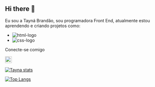 ## Hi there 👋

Eu sou a Tayná Brandão, sou programadora Front End, atualmente estou aprendendo e criando projetos como: 


 -  <img src="https://img.shields.io/badge/HTML5-E34F26?style=for-the-badge&logo=html5&logoColor-white" alt="html-logo" />
 -  <img src="https://img.shields.io/badge/CSS3-1572b6?style=for-the-badge&logoColor=white" alt="css-logo" /> 



Conecte-se comigo

<a href="https://www.linkedin.com/in/tayna-brand%C3%A3o-255a33301/">
<img align="left alt="LinkedIn" width="22px" src="https://cdn.jsdelivr.net/npm/simple-icons@v3/icons/linkedin.svg" />

[![Tayna stats](https://github-readme-stats.vercel.app/api?username=taydevjs)](https://github.com/anuraghazra/github-readme-stats)

[![Top Langs](https://github-readme-stats.vercel.app/api/top-langs/?username=taydevjs)](https://github.com/anuraghazra/github-readme-stats)
